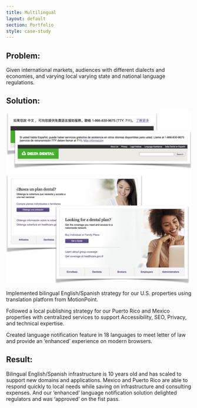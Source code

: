```yaml
---
title: Multilingual
layout: default
section: Portfolio
style: case-study
---
```

## Problem:

Given international markets, audiences with different dialects and economies, and varying local varying state and national language regulations.

## Solution: 
![Multilingual and legal notices](languages.png "Multilingual Sites")

Implemented bilingual English/Spanish strategy for our U.S. properties using translation platform from MotionPoint.

Followed a local publishing strategy for our Puerto Rico and Mexico properties with centralized services to support Accessibility, SEO, Privacy, and technical expertise.

Created language notification feature in 18 languages to meet letter of law and provide an ‘enhanced’ experience on modern browsers.

## Result:

Bilingual English/Spanish infrastructure is 10 years old and has scaled to support new domains and applications. Mexico and Puerto Rico are able to respond quickly to local needs while saving on infrastructure and consulting expenses. And our ‘enhanced’ language notification solution delighted regulators and was ‘approved’ on the fist pass.
